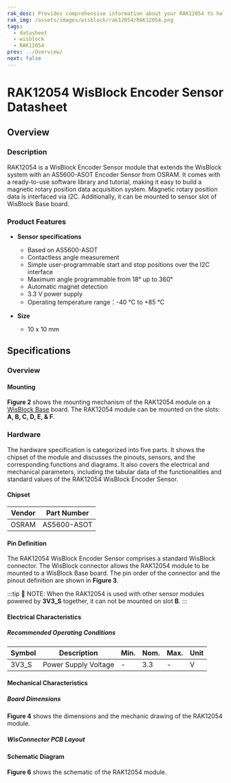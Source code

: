 ```yaml
---
rak_desc: Provides comprehensive information about your RAK12054 to help you use it. This information includes technical specifications, characteristics, and requirements, and it also discusses the device components.
rak_img: /assets/images/wisblock/rak12054/RAK12054.png
tags:
  - datasheet
  - wisblock
  - RAK12054
prev: ../Overview/
next: false
---
```


# RAK12054 WisBlock Encoder Sensor Datasheet

## Overview

<rk-img
  src="/assets/images/wisblock/rak12054/datasheet/RAK12054_front_back.png"
  width="60%"
  caption="RAK12054 WisBlock Encoder Sensor"
/>

### Description

RAK12054 is a WisBlock Encoder Sensor module that extends the WisBlock system with an AS5600-ASOT Encoder Sensor from OSRAM. It comes with a ready-to-use software library and tutorial, making it easy to build a magnetic rotary position data acquisition system. Magnetic rotary position data is interfaced via I2C. Additionally, it can be mounted to sensor slot of WisBlock Base board.

### Product Features

* **Sensor specifications**
    *  Based on AS5600-ASOT
    *  Contactless angle measurement
    *  Simple user-programmable start and stop positions over the I2C interface
    *  Maximum angle programmable from 18° up to 360°
    *  Automatic magnet detection
    *  3.3&nbsp;V power supply
    *  Operating temperature range：-40&nbsp;°C to +85&nbsp;°C

* **Size**
    * 10 x 10&nbsp;mm

## Specifications

### Overview

#### Mounting

**Figure 2** shows the mounting mechanism of the RAK12054 module on a [WisBlock Base](https://docs.rakwireless.com/Product-Categories/WisBlock/#wisblock-base) board. The RAK12054 module can be mounted on the slots: **A, B, C, D, E, & F**.

<rk-img
  src="/assets/images/wisblock/rak12054/datasheet/RAK19xx_mounting.png"
  width="50%"
  caption="RAK12054 WisBlock Encoder Sensor Mounting"
/>

### Hardware

The hardware specification is categorized into five parts. It shows the chipset of the module and discusses the pinouts, sensors, and the corresponding functions and diagrams. It also covers the electrical and mechanical parameters, including the tabular data of the functionalities and standard values of the RAK12054 WisBlock Encoder Sensor.

#### Chipset
| Vendor    | Part Number |
| --------- | ----------- |
| OSRAM     | AS5600-ASOT |

#### Pin Definition

The RAK12054 WisBlock Encoder Sensor comprises a standard WisBlock connector. The WisBlock connector allows the RAK12054 module to be mounted to a WisBlock Base board. The pin order of the connector and the pinout definition are shown in **Figure 3**.

<rk-img
  src="/assets/images/wisblock/rak12054/datasheet/RAK12054_pinout.png"
  width="40%"
  caption="RAK12054 WisBlock Encoder Sensor Pinout Diagram"
/>

:::tip 📝 NOTE:
When the RAK12054 is used with other sensor modules powered by **3V3_S** together, it can not be mounted on slot **B**.
:::

#### Electrical Characteristics

##### Recommended Operating Conditions

| Symbol | Description                | Min. | Nom.   | Max. | Unit |
| ------ | -------------------------- | ---- | ------ | ---- | ---- |
| 3V3_S  | Power Supply Voltage       | -    | 3.3    | -    | V    |

#### Mechanical Characteristics

##### Board Dimensions

**Figure 4** shows the dimensions and the mechanic drawing of the RAK12054 module.

<rk-img
  src="/assets/images/wisblock/rak12054/datasheet/RAK19xx_mechanic_drawing.png"
  width="60%"
  caption="RAK12054 WisBlock Encoder Sensor Mechanic Drawing"
/>

##### WisConnector PCB Layout

<rk-img
  src="/assets/images/wisblock/rak12054/datasheet/MxxS1003K6M.png"
  width="100%"
  caption="WisConnector PCB footprint and recommendations"
/>

#### Schematic Diagram

**Figure 6** shows the schematic of the RAK12054 module.

<rk-img
  src="/assets/images/wisblock/rak12054/datasheet/rak12054-schematic.png"
  width="100%"
  caption="RAK12054 WisBlock Encoder Sensor schematics"
/>
